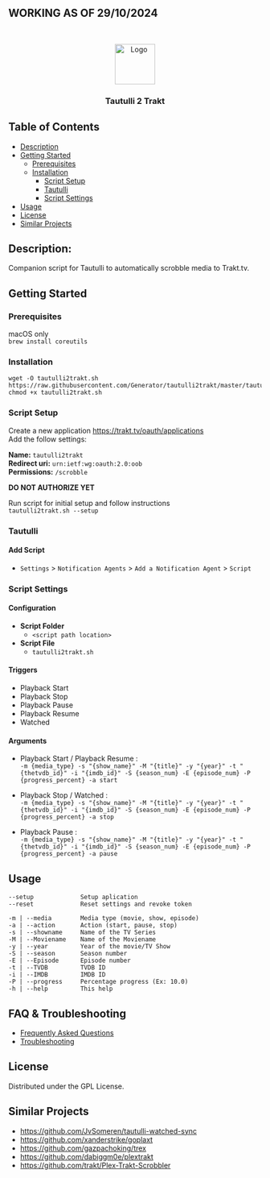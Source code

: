 ## WORKING AS OF 29/10/2024

<!-- PROJECT LOGO -->
<br />
<p align="center">
  <a href="https://github.com/Generator/tautulli2trakt">
    <img src="logo.png" alt="Logo" width="80" height="80">
  </a>

  <h3 align="center">Tautulli 2 Trakt</h3>

</p>

<!-- TABLE OF CONTENTS -->
## Table of Contents

* [Description](#description)
* [Getting Started](#getting-started)
   * [Prerequisites](#prerequisites)
   * [Installation](#installation)
     * [Script Setup](#script-setup)
     * [Tautulli](#tautulli)
     * [Script Settings](#script-settings)
* [Usage](#usage)
* [License](#license)
* [Similar Projects](#similar-projects)

## Description: 
Companion script for Tautulli to automatically scrobble media to Trakt.tv.

## Getting Started
### Prerequisites
macOS only  
`brew install coreutils`
### Installation 
    wget -O tautulli2trakt.sh https://raw.githubusercontent.com/Generator/tautulli2trakt/master/tautulli2trakt.sh
    chmod +x tautulli2trakt.sh

### Script Setup
Create a new application https://trakt.tv/oauth/applications  
Add the follow settings:

**Name:** `tautulli2trakt`  
**Redirect uri:** `urn:ietf:wg:oauth:2.0:oob`  
**Permissions:** `/scrobble`


**DO NOT AUTHORIZE YET**

Run script for initial setup and follow instructions  
`tautulli2trakt.sh --setup`


### Tautulli

#### Add Script
- `Settings` > `Notification Agents` > `Add a Notification Agent` > `Script`

### Script Settings

#### Configuration
- **Script Folder**
  - `<script path location>`
- **Script File**
  - `tautulli2trakt.sh`

#### Triggers
- Playback Start 
- Playback Stop
- Playback Pause
- Playback Resume
- Watched 

#### Arguments
- Playback Start / Playback Resume :  
`-m {media_type} -s "{show_name}" -M "{title}" -y "{year}" -t "{thetvdb_id}" -i "{imdb_id}" -S {season_num} -E {episode_num} -P {progress_percent} -a start`  

- Playback Stop / Watched :  
`-m {media_type} -s "{show_name}" -M "{title}" -y "{year}" -t "{thetvdb_id}" -i "{imdb_id}" -S {season_num} -E {episode_num} -P {progress_percent} -a stop` 

- Playback Pause :   
`-m {media_type} -s "{show_name}" -M "{title}" -y "{year}" -t "{thetvdb_id}" -i "{imdb_id}" -S {season_num} -E {episode_num} -P {progress_percent} -a pause`


## Usage
```
--setup             Setup aplication
--reset             Reset settings and revoke token

-m | --media        Media type (movie, show, episode)
-a | --action       Action (start, pause, stop)
-s | --showname     Name of the TV Series
-M | --Moviename    Name of the Moviename
-y | --year         Year of the movie/TV Show
-S | --season       Season number
-E | --Episode      Episode number
-t | --TVDB         TVDB ID
-i | --IMDB         IMDB ID
-P | --progress     Percentage progress (Ex: 10.0)
-h | --help         This help
```

## FAQ & Troubleshooting
* [Frequently Asked Questions](https://github.com/Generator/tautulli2trakt/wiki/Frequently-Asked-Questions)  
* [Troubleshooting](https://github.com/Generator/tautulli2trakt/wiki/Troubleshooting)

## License
Distributed under the GPL License.

## Similar Projects 

- https://github.com/JvSomeren/tautulli-watched-sync   
- https://github.com/xanderstrike/goplaxt  
- https://github.com/gazpachoking/trex  
- https://github.com/dabiggm0e/plextrakt  
- https://github.com/trakt/Plex-Trakt-Scrobbler
